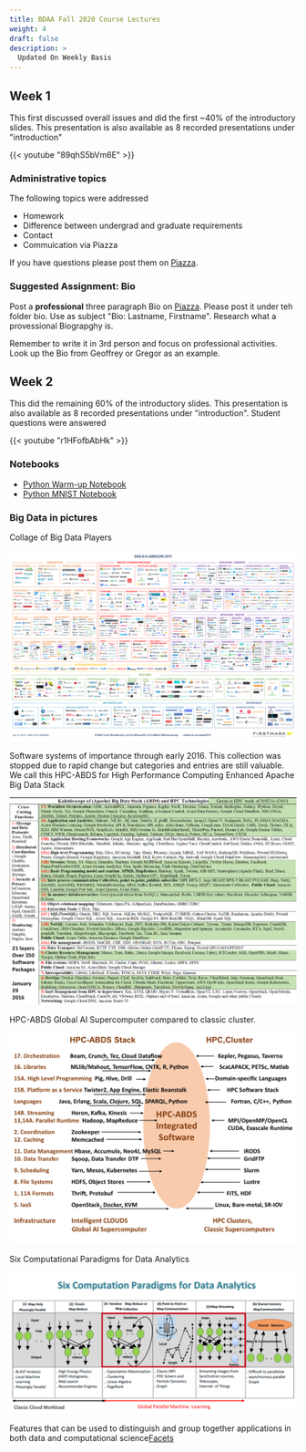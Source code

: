 ```yaml
---
title: BDAA Fall 2020 Course Lectures
weight: 4
draft: false
description: >
  Updated On Weekly Basis
---
```


## Week 1
This first discussed overall issues and did the first ~40% of the introductory slides. This presentation is also available as 8 recorded presentations under "introduction"

{{< youtube "89qhS5bVm6E" >}}


### Administrative topics

The following topics were addressed

* Homework
* Difference between undergrad and graduate requirements
* Contact
* Commuication via Piazza

If you have questions please post them on [Piazza](https://piazza.com/class/kedccsbsthm5sc).

### Suggested Assignment: Bio

Post a **professional** three paragraph Bio on
[Piazza](https://piazza.com/class/kedccsbsthm5sc). Please post it
under teh folder bio. Use as subject "Bio: Lastname, Firstname". Research what a
provessional Biograpghy is.

Remember to write it in 3rd person and focus on professional
activities. Look up the Bio from Geoffrey or Gregor as an example.

## Week 2

This did the remaining 60% of the introductory slides. 
This presentation is also available as 8 recorded presentations 
under "introduction". Student questions were answered

{{< youtube "r1HFofbAbHk" >}}

### Notebooks

* [Python Warm-up Notebook](https://github.com/cybertraining-dsc/cybertraining-dsc.github.io/blob/master/content/en/modules/notebooks/python_warmup.ipynb)
* [Python MNIST Notebook](https://github.com/cybertraining-dsc/cybertraining-dsc.github.io/blob/master/content/en/modules/notebooks/google_colab_mnist_example.ipynb)

### Big Data in pictures

Collage of Big Data Players

![Collage of Big Data Players](/bigdata/images/2019_Matt_Turck_Big_Data_Landscape_Final_Fullsize.png)


Software systems of importance through early 2016. This collection was
stopped due to rapid change but categories and entries are still
valuable. We call this HPC-ABDS for High Performance Computing
Enhanced Apache Big Data Stack

![HPC-ABDS](/bigdata/images/Kaleidoscope.png)

HPC-ABDS Global AI Supercomputer compared to classic cluster.

![AI Supercomputer](/bigdata/images/GlobalAIvHPC.png)

Six Computational Paradigms for Data Analytics

![6 System Data Architectures](/bigdata/images/6archsB.png)


Features that can be used to distinguish and group together applications in both data and computational science[Facets](/bigdata/images/Facets.png)
